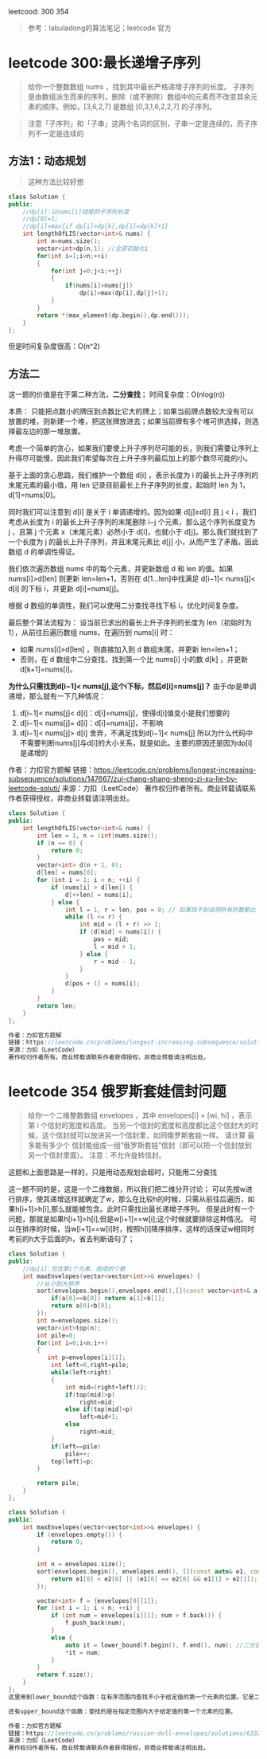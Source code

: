 leetcood: 300 354
>参考：labuladong的算法笔记；leetcode 官方

# leetcode 300:最长递增子序列

>给你一个整数数组 nums ，找到其中最长严格递增子序列的长度。
子序列 是由数组派生而来的序列，删除（或不删除）数组中的元素而不改变其余元素的顺序。例如，[3,6,2,7] 是数组 [0,3,1,6,2,2,7] 的子序列。

>注意「子序列」和「子串」这两个名词的区别，子串一定是连续的，而子序列不一定是连续的

## 方法1：动态规划
>这种方法比较好想
```cpp
class Solution {
public:
    //dp[i]:以nums[i]结尾的子序列长度
    //dp[0]=1;
    //dp[i]=max{if dp[i]>dp[k],dp[i]=dp[k]+1}
    int lengthOfLIS(vector<int>& nums) {
        int n=nums.size();
        vector<int>dp(n,1); //全部初始化1
        for(int i=1;i<n;++i)
        {
            for(int j=0;j<i;++j)
            {
                if(nums[i]>nums[j])
                    dp[i]=max(dp[i],dp[j]+1);
            }
        }
        return *(max_element(dp.begin(),dp.end()));
    }
};
```
但是时间复杂度很高：O(n^2)

## 方法二
这一题的价值是在于第二种方法，**二分查找**；
时间复杂度：O(nlog(n))

本质：
  只能把点数小的牌压到点数比它大的牌上；如果当前牌点数较大没有可以放置的堆，则新建一个堆，把这张牌放进去；如果当前牌有多个堆可供选择，则选择最左边的那一堆放置。

考虑一个简单的贪心，如果我们要使上升子序列尽可能的长，则我们需要让序列上升得尽可能慢，因此我们希望每次在上升子序列最后加上的那个数尽可能的小。

基于上面的贪心思路，我们维护一个数组 d[i] ，表示长度为 i 的最长上升子序列的末尾元素的最小值，用 len 记录目前最长上升子序列的长度，起始时 len 为 1，d[1]=nums[0]。

同时我们可以注意到 d[i] 是关于 i 单调递增的。因为如果 d[j]≥d[i] 且 j < i ，我们考虑从长度为 i 的最长上升子序列的末尾删除 i−j 个元素，那么这个序列长度变为 j ，且第 j 个元素 x（末尾元素）必然小于 d[i]，也就小于 d[j]。那么我们就找到了一个长度为 j 的最长上升子序列，并且末尾元素比 d[j] 小，从而产生了矛盾。因此数组 d 的单调性得证。

我们依次遍历数组 nums 中的每个元素，并更新数组 d 和 len 的值。如果 nums[i]>d[len] 则更新 len=len+1，否则在 d[1…len]中找满足 d[i−1]< nums[j]< d[i] 的下标 i，并更新 d[i]=nums[j]。

根据 d 数组的单调性，我们可以使用二分查找寻找下标 i，优化时间复杂度。

最后整个算法流程为：
  设当前已求出的最长上升子序列的长度为 len（初始时为 1），从前往后遍历数组 nums，在遍历到 nums[i] 时：
  + 如果 nums[i]>d[len] ，则直接加入到 d 数组末尾，并更新 len=len+1；
  + 否则，在 d 数组中二分查找，找到第一个比 nums[i] 小的数 d[k] ，并更新 d[k+1]=nums[i]。

**为什么只需找到d[i−1]< nums[j],这个i下标，然后d[i]=nums[j]？**
  由于dp是单调递增，那么就有一下几种情况：
  1. d[i−1]< nums[j]< d[i]：d[i]=nums[j]，使得d[i]值变小是我们想要的
  2. d[i−1]< nums[j]= d[i]：d[i]=nums[j]，不影响
  3. d[i−1]< nums[j]> d[i] 舍弃，不满足找到d[i−1]< nums[j]
  所以为什么代码中不需要判断nums[j]与d[i]的大小关系，就是如此。主要的原因还是因为dp[i]是递增的

作者：力扣官方题解
链接：https://leetcode.cn/problems/longest-increasing-subsequence/solutions/147667/zui-chang-shang-sheng-zi-xu-lie-by-leetcode-soluti/
来源：力扣（LeetCode）
著作权归作者所有。商业转载请联系作者获得授权，非商业转载请注明出处。

```cpp
class Solution {
public:
    int lengthOfLIS(vector<int>& nums) {
        int len = 1, n = (int)nums.size();
        if (n == 0) {
            return 0;
        }
        vector<int> d(n + 1, 0);
        d[len] = nums[0];
        for (int i = 1; i < n; ++i) {
            if (nums[i] > d[len]) {
                d[++len] = nums[i];
            } else {
                int l = 1, r = len, pos = 0; // 如果找不到说明所有的数都比 nums[i] 大，此时要更新 d[1]，所以这里将 pos 设为 0
                while (l <= r) {
                    int mid = (l + r) >> 1;
                    if (d[mid] < nums[i]) {
                        pos = mid;
                        l = mid + 1;
                    } else {
                        r = mid - 1;
                    }
                }
                d[pos + 1] = nums[i];
            }
        }
        return len;
    }
};

作者：力扣官方题解
链接：https://leetcode.cn/problems/longest-increasing-subsequence/solutions/147667/zui-chang-shang-sheng-zi-xu-lie-by-leetcode-soluti/
来源：力扣（LeetCode）
著作权归作者所有。商业转载请联系作者获得授权，非商业转载请注明出处。
```

# leetcode 354 俄罗斯套娃信封问题
>给你一个二维整数数组 envelopes ，其中 envelopes[i] = [wi, hi] ，表示第 i 个信封的宽度和高度。
当另一个信封的宽度和高度都比这个信封大的时候，这个信封就可以放进另一个信封里，如同俄罗斯套娃一样。
请计算 最多能有多少个 信封能组成一组“俄罗斯套娃”信封（即可以把一个信封放到另一个信封里面）。
注意：不允许旋转信封。


这题和上面思路是一样的，只是用动态规划会超时，只能用二分查找

这一题不同的是，这是一个二维数据，所以我们把二维分开讨论；
可以先按w进行排序，使其递增这样就确定了w，那么在比较h的时候，只需从前往后遍历，如果h[i+1]>h[i],那么就能被包含。此时只需找出最长递增子序列。
但是此时有一个问题，那就是如果h[i+1]>h[i],但是w[i+1]==w[i];这个时候就要排除这种情况。
可以在排序的时候，当w[i+1]==w[i]时，按照h[i]降序排序，这样的话保证w相同时考前的h大于后面的h，省去判断语句了；


```cpp
class Solution {
public:
    //dp[i]:包含第i个元素，组成的个数
    int maxEnvelopes(vector<vector<int>>& envelopes) {
        //从小到大排序
        sort(envelopes.begin(),envelopes.end(),[](const vector<int>& a,const vector<int>& b){
            if(a[0]==b[0]) return a[1]>b[1];
            return a[0]<b[0];
        });
        int n=envelopes.size();
        vector<int>top(n);
        int pile=0;
        for(int i=0;i<n;i++)
        {
           int p=envelopes[i][1];
            int left=0,right=pile;
            while(left<right)
            {
                int mid=(right+left)/2;
                if(top[mid]>p)
                    right=mid;
                else if(top[mid]<p)
                    left=mid+1;
                else
                    right=mid;
            }
            if(left==pile)
                pile++;
            top[left]=p;
        }

        return pile;
    }
};
```

```cpp
class Solution {
public:
    int maxEnvelopes(vector<vector<int>>& envelopes) {
        if (envelopes.empty()) {
            return 0;
        }
        
        int n = envelopes.size();
        sort(envelopes.begin(), envelopes.end(), [](const auto& e1, const auto& e2) {
            return e1[0] < e2[0] || (e1[0] == e2[0] && e1[1] > e2[1]);
        });

        vector<int> f = {envelopes[0][1]};
        for (int i = 1; i < n; ++i) {
            if (int num = envelopes[i][1]; num > f.back()) {
                f.push_back(num);
            }
            else {
                auto it = lower_bound(f.begin(), f.end(), num); //二分查找，不小于num的迭代器
                *it = num;
            }
        }
        return f.size();
    }
};
这里用到lower_bound这个函数：在有序范围内查找不小于给定值的第一个元素的位置。它是二分查找的一种实现，时间复杂度为 O(log n)

还有upper_bound这个函数：查找的是在指定范围内大于给定值的第一个元素的位置。

作者：力扣官方题解
链接：https://leetcode.cn/problems/russian-doll-envelopes/solutions/633231/e-luo-si-tao-wa-xin-feng-wen-ti-by-leetc-wj68/
来源：力扣（LeetCode）
著作权归作者所有。商业转载请联系作者获得授权，非商业转载请注明出处。
```







